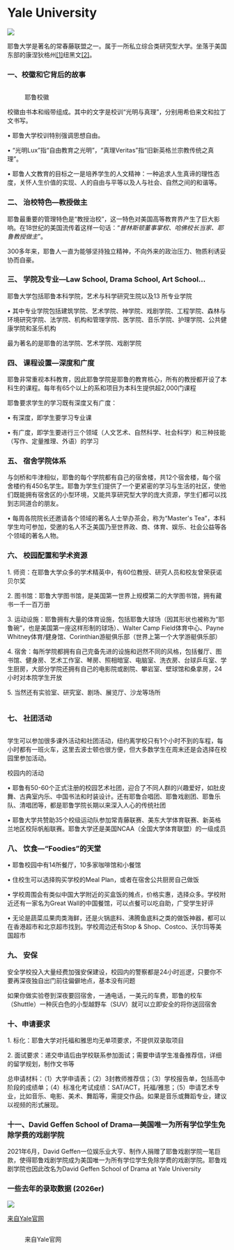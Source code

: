 # Yale University

![](<../.gitbook/assets/image (20).png>)

耶鲁大学是著名的常春藤联盟之一。属于一所私立综合类研究型大学。坐落于美国东部的康涅狄格州[\[1\]](https://baike.baidu.com/item/%E5%BA%B7%E6%B6%85%E7%8B%84%E6%A0%BC%E5%B7%9E?fromModule=lemma\_inlink)纽黑文[\[2\]](https://baike.baidu.com/item/%E7%BA%BD%E9%BB%91%E6%96%87/963965?fromModule=lemma\_inlink)。

### 一、校徽和它背后的故事

<figure><img src="../.gitbook/assets/image (40).png" alt=""><figcaption><p>耶鲁校徽</p></figcaption></figure>

校徽由书本和缎带组成。其中的文字是校训“光明与真理”，分别用希伯来文和拉丁文书写。

•        耶鲁大学校训特别强调思想自由。

•        “光明Lux”指“自由教育之光明”，“真理Veritas”指“旧新英格兰宗教传统之真理”。

•        耶鲁人文教育的目标之一是培养学生的人文精神：一种追求人生真谛的理性态度，关怀人生价值的实现、人的自由与平等以及人与社会、自然之间的和谐等。

### 二、 治校特色—教授做主

耶鲁最重要的管理特色是“教授治校”，这一特色对美国高等教育界产生了巨大影响。在18世纪的美国流传着这样一句话：“_普林斯顿董事掌权、哈佛校长当家、耶鲁教授做主_”。

300多年来，耶鲁人一直为能够坚持独立精神，不向外来的政治压力、物质利诱妥协而自豪。

### 三、 学院及专业—Law School, Drama School, Art School…

耶鲁大学包括耶鲁本科学院，艺术与科学研究生院以及13 所专业学院

•        其中专业学院包括建筑学院、艺术学院、神学院、戏剧学院、工程学院、森林与环境研究学院、法学院、机构和管理学院、医学院、音乐学院、护理学院、公共健康学院和圣乐机构

最为著名的是耶鲁的法学院、艺术学院、戏剧学院

### 四、 课程设置—深度和广度

耶鲁非常重视本科教育，因此耶鲁学院是耶鲁的教育核心，所有的教授都开设了本科生的课程。每年有65个以上的系和项目为本科生提供超2,000门课程

耶鲁要求学生的学习既有深度又有广度：

•         有深度，即学生要学习专业课

•         有广度，即学生要进行三个领域（人文艺术、自然科学、社会科学）和三种技能（写作、定量推理、外语）的学习

### 五、 宿舍学院体系

与剑桥和牛津相似，耶鲁的每个学院都有自己的宿舍楼，共12个宿舍楼，每个宿舍楼约有450名学生。耶鲁为学生们提供了一个更紧密的学习与生活的社区，使他们既能拥有宿舍区的小型环境，又能共享研究型大学的庞大资源，学生们都可以找到志同道合的朋友。

•        每周各院院长还邀请各个领域的著名人士举办茶会，称为“Master's Tea”，本科学生均可参加，受邀的名人不乏美国乃至世界政、商、体育、娱乐、社会公益等各个领域的著名人物。

### 六、 校园配置和学术资源

1\. 师资：在耶鲁大学众多的学术精英中，有60位教授、研究人员和校友曾荣获诺贝尔奖

2\. 图书馆：耶鲁大学图书馆，是美国第一世界上规模第二的大学图书馆，拥有藏书一千一百万册

3\. 运动设施：耶鲁拥有大量的体育设施，包括耶鲁大球场（因其形状也被称为“耶鲁碗”，也是美国第一座这样形制的球场）、Walter Camp Field体育中心、Payne Whitney体育/健身馆、Corinthian游艇俱乐部（世界上第一个大学游艇俱乐部）

4\. 宿舍：每所学院都拥有自己完备先进的设施和迥然不同的风格，包括餐厅、图书馆、健身房、艺术工作室、琴房、照相暗室、电脑室、洗衣房、台球乒乓室、学生厨房，大部分学院还拥有自己的电影院或剧院、攀岩室、壁球馆和桑拿房，24小时对本院学生开放

5\. 当然还有实验室、研究室、剧场、展览厅、沙龙等场所

<figure><img src="../.gitbook/assets/image (17).png" alt=""><figcaption></figcaption></figure>

### 七、 社团活动

<figure><img src="../.gitbook/assets/image (43).png" alt=""><figcaption></figcaption></figure>

学生可以参加很多课外活动和社团活动，纽约离学校只有1个小时不到的车程，每小时都有一班火车，这里去波士顿也很方便，但大多数学生在周末还是会选择在校园里参加活动。

校园内的活动

•        耶鲁有50-60个正式注册的校园艺术社团，迎合了不同人群的兴趣爱好，如肚皮舞、古典室内乐、中国书法和时装设计。还有耶鲁合唱团、耶鲁戏剧团、耶鲁乐队、清唱团等，都是耶鲁学院长期以来深入人心的传统社团

•        耶鲁大学共赞助35个校级运动队参加常青藤联赛、美东大学体育联赛、新英格兰地区校际帆船联赛。耶鲁大学还是美国NCAA（全国大学体育联盟）的一级成员

### 八、 饮食—“Foodies”的天堂

•         耶鲁校园中有14所餐厅，10多家咖啡馆和小餐馆

•         住校生可以选择购买学校的Meal Plan，或者在宿舍公共厨房自己做饭

•         学校周围会有类似中国大学附近的买盒饭的摊点，价格实惠，选择众多。学校附近还有一家名为Great Wall的中国餐馆，可以点餐可以吃自助，广受学生好评

•         无论是蔬菜瓜果肉类海鲜，还是火锅底料、沸腾鱼底料之类的做饭神器，都可以在香港超市和北京超市找到。学校周边还有Stop & Shop、Costco、沃尔玛等美国超市

### 九、 安保

安全学校投入大量经费加强安保建设，校园内的警察都是24小时巡逻，只要你不要再深夜独自出门前往偏僻地点，基本没有问题

如果你做实验卷到深夜要回宿舍，一通电话，一美元的车费，耶鲁的校车（Shuttle）一种灰白色的小型越野车（SUV）就可以立即安全的将你送回宿舍

### 十、申请要求

1\. 标化：耶鲁大学对托福和雅思均无单项要求，不提供双录取项目

2\. 面试要求：递交申请后由学校联系参加面试；需要申请学生准备推荐信，详细的留学规划，制作文书等

总申请材料：（1）大学申请表；（2）3封教师推荐信；（3）学校报告单，包括高中阶段的成绩单；（4）标准化考试成绩：SAT/ACT，托福/雅思；（5）申请艺术专业，比如音乐、电影、美术、舞蹈等，需提交作品。如果是音乐或舞蹈专业，建议以视频的形式展现。

### 十一、David Geffen School of Drama—美国唯一为所有学位学生免除学费的戏剧学院

2021年6月，David Geffen一位娱乐业大亨、制作人捐赠了耶鲁戏剧学院一笔巨款，使得耶鲁戏剧学院成为美国唯一为所有学位学生免除学费的戏剧学院。耶鲁戏剧学院也因此改名为David Geffen School of Drama at Yale University

### 一些去年的录取数据 (2026er)

&#x20;                                                       ![](<../.gitbook/assets/image (24).png>)

&#x20;                                                                        [来自Yale官网](https://www.yale.edu/)

<figure><img src="../.gitbook/assets/image (34).png" alt=""><figcaption><p>来自Yale官网</p></figcaption></figure>
